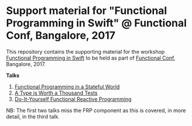 # Support material for "Functional Programming in Swift" @ Functional Conf, Bangalore, 2017

This repository contains the supporting material for the workshop [Functional Programming in Swift](https://functionalconf.com/proposal.html?id=4054) to be held as part of [Functional Conf](https://functionalconf.com), Bangalore, 2017.

**Talks**

1. [Functional Programming in a Stateful World](https://github.com/mchakravarty/fp-in-swift/raw/master/talk-slides/FP-Stateful.pdf)
2. [A Type is Worth a Thousand Tests](https://github.com/mchakravarty/fp-in-swift/raw/master/talk-slides/one-type-thousand-tests.pdf)
3. [Do-It-Yourself Functional Reactive Programming](https://github.com/mchakravarty/fp-in-swift/raw/master/talk-slides/DIY-FRP.pdf)

NB: The first two talks miss the FRP component as this is covered, in more detail, in the third talk.
